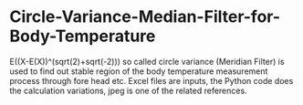 # Circle-Variance-Median-Filter-for-Body-Temperature
E((X-E(X))^(sqrt(2)+sqrt(-2))) so called circle variance (Meridian Filter) is used to find out stable region of the body temperature measurement process through fore head etc.
Excel files are inputs, the Python code does the calculation variations, jpeg is one of the related references.

